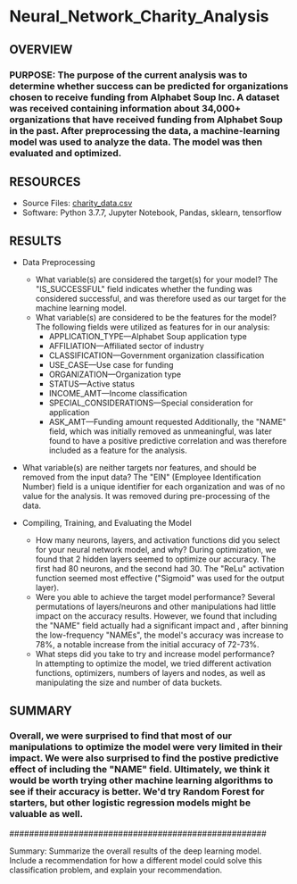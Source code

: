 # Neural_Network_Charity_Analysis

## OVERVIEW
### PURPOSE:  The purpose of the current analysis was to determine whether success can be predicted for organizations chosen to receive funding from Alphabet Soup Inc.   A dataset was received containing information about 34,000+ organizations that have received funding from Alphabet Soup in the past.  After preprocessing the data, a machine-learning model was used to analyze the data.  The model was then evaluated and optimized.

## RESOURCES
  - Source Files: [charity_data.csv](Resources/charity_data.csv)
  - Software: Python 3.7.7, Jupyter Notebook, Pandas, sklearn, tensorflow


## RESULTS
  - Data Preprocessing
     - What variable(s) are considered the target(s) for your model?  The "IS_SUCCESSFUL" field indicates whether the funding was considered successful, and was therefore used as our target for the machine learning model.
     - What variable(s) are considered to be the features for the model?  The following fields were utilized as features for in our analysis:
        - APPLICATION_TYPE—Alphabet Soup application type
        - AFFILIATION—Affiliated sector of industry
        - CLASSIFICATION—Government organization classification
        - USE_CASE—Use case for funding
        - ORGANIZATION—Organization type
        - STATUS—Active status
        - INCOME_AMT—Income classification
        - SPECIAL_CONSIDERATIONS—Special consideration for application
        - ASK_AMT—Funding amount requested
          Additionally, the "NAME" field, which was initially removed as unmeaningful, was later found to have a positive predictive correlation and was therefore included as a feature for the analysis.

   - What variable(s) are neither targets nor features, and should be removed from the input data?
          The "EIN" (Employee Identification Number) field is a unique identifier for each organization and was of no value for the analysis.  It was removed during pre-processing of the data.

  - Compiling, Training, and Evaluating the Model
    - How many neurons, layers, and activation functions did you select for your neural network model, and why?
        During optimization, we found that 2 hidden layers seemed to optimize our accuracy.  The first had 80 neurons, and the second had 30.  The "ReLu" activation function seemed most effective ("Sigmoid" was used for the output layer).
    - Were you able to achieve the target model performance?
        Several permutations of layers/neurons and other manipulations had little impact on the accuracy results.  However, we found that including the "NAME" field actually had a significant impact and , after binning the low-frequency "NAMEs", the model's accuracy was increase to 78%, a notable increase from the initial accuracy of 72-73%.
    - What steps did you take to try and increase model performance?  
        In attempting to optimize the model, we tried different activation functions, optimizers, numbers of layers and nodes, as well as manipulating the size and number of data buckets.

## SUMMARY
### Overall, we were surprised to find that most of our manipulations to optimize the model were very limited in their impact.  We were also surprised to find the postive predictive effect of including the "NAME" field.  Ultimately, we think it would be worth trying other machine learning algorithms to see if their accuracy is better.  We'd try Random Forest for starters, but other logistic regression models might be valuable as well.

####################################################




Summary: Summarize the overall results of the deep learning model. Include a recommendation for how a different model could solve this classification problem, and explain your recommendation.
